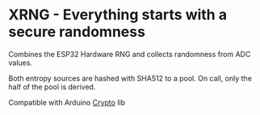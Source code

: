 # XRNG - Everything starts with a secure randomness

Combines the ESP32 Hardware RNG and collects randomness from ADC values.

Both entropy sources are hashed with SHA512 to a pool.
On call, only the half of the pool is derived.

Compatible with Arduino [Crypto](http://rweather.github.io/arduinolibs/crypto.html) lib